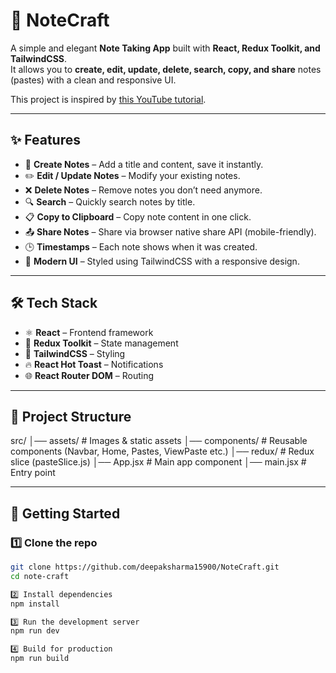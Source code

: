 # 📝 NoteCraft

A simple and elegant **Note Taking App** built with **React, Redux Toolkit, and TailwindCSS**.  
It allows you to **create, edit, update, delete, search, copy, and share** notes (pastes) with a clean and responsive UI.

This project is inspired by [this YouTube tutorial](https://www.youtube.com/watch?v=SPkDA2lWtWE).

---

## ✨ Features

- 📌 **Create Notes** – Add a title and content, save it instantly.
- ✏️ **Edit / Update Notes** – Modify your existing notes.
- ❌ **Delete Notes** – Remove notes you don’t need anymore.
- 🔍 **Search** – Quickly search notes by title.
- 📋 **Copy to Clipboard** – Copy note content in one click.
- 📤 **Share Notes** – Share via browser native share API (mobile-friendly).
- 🕒 **Timestamps** – Each note shows when it was created.
- 🎨 **Modern UI** – Styled using TailwindCSS with a responsive design.

---

## 🛠️ Tech Stack

- ⚛️ **React** – Frontend framework
- 🎯 **Redux Toolkit** – State management
- 🎨 **TailwindCSS** – Styling
- 🔥 **React Hot Toast** – Notifications
- 🌐 **React Router DOM** – Routing

---

## 📂 Project Structure

src/
│── assets/ # Images & static assets
│── components/ # Reusable components (Navbar, Home, Pastes, ViewPaste etc.)
│── redux/ # Redux slice (pasteSlice.js)
│── App.jsx # Main app component
│── main.jsx # Entry point

---

## 🚀 Getting Started

### 1️⃣ Clone the repo
```bash
git clone https://github.com/deepaksharma15900/NoteCraft.git
cd note-craft

2️⃣ Install dependencies
npm install

3️⃣ Run the development server
npm run dev

4️⃣ Build for production
npm run build




